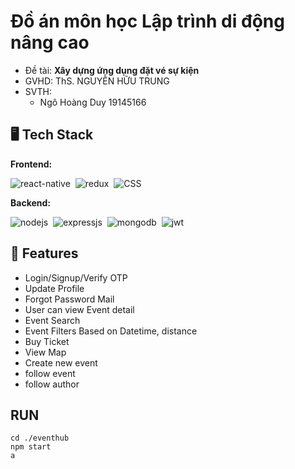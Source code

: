# Đồ án môn học Lập trình di động nâng cao
- Đề tài: **Xây dựng ứng dụng đặt vé sự kiện**
- GVHD: ThS. NGUYỄN HỮU TRUNG
- SVTH:
  - Ngô Hoàng Duy 			19145166




## 🖥️ Tech Stack
**Frontend:**

![react-native](https://img.shields.io/badge/React-20232A?style=for-the-badge&logo=react&logoColor=61DAFB)&nbsp;
![redux](https://img.shields.io/badge/Redux-593D88?style=for-the-badge&logo=redux&logoColor=white)&nbsp;
![CSS](https://img.shields.io/badge/CSS3-1572B6?style=for-the-badge&logo=css3&logoColor=white)&nbsp;

**Backend:**

![nodejs](https://img.shields.io/badge/Node.js-43853D?style=for-the-badge&logo=node.js&logoColor=white)&nbsp;
![expressjs](https://img.shields.io/badge/Express.js-000000?style=for-the-badge&logo=express&logoColor=white)&nbsp;
![mongodb](https://img.shields.io/badge/MongoDB-4EA94B?style=for-the-badge&logo=mongodb&logoColor=white)&nbsp;
![jwt](	https://img.shields.io/badge/JWT-000000?style=for-the-badge&logo=JSON%20web%20tokens&logoColor=white)&nbsp;


## 🚀 Features
- Login/Signup/Verify OTP
- Update Profile
- Forgot Password Mail
- User can view Event detail
- Event Search
- Event Filters Based on Datetime, distance
- Buy Ticket
- View Map
- Create new event
- follow event
- follow author

## RUN

```
cd ./eventhub
npm start
a
```
